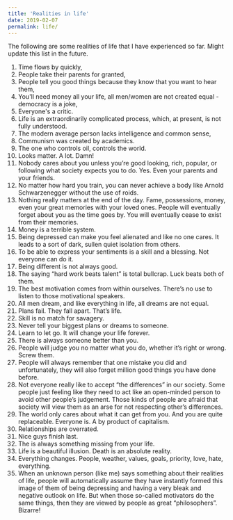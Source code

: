 ```yaml
---
title: 'Realities in life'
date: 2019-02-07
permalink: life/
---
```

The following are some realities of life that I have experienced so far. Might update this list in the future.
1. Time flows by quickly, 
2. People take their parents for granted, 
3. People tell you good things because they know that you want to hear them, 
4. You'll need money all your life, all men/women are not created equal - democracy is a joke, 
5. Everyone's a critic.
6. Life is an extraordinarily complicated process, which, at present, is not fully understood.
7. The modern average person lacks intelligence and common sense,
8. Communism was created by academics.
9. The one who controls oil, controls the world.
10. Looks matter. A lot. Damn!
11. Nobody cares about you unless you’re good looking, rich, popular, or following what society expects you to do. Yes. Even your parents and your friends.
12. No matter how hard you train, you can never achieve a body like Arnold Schwarzenegger without the use of roids.  
13. Nothing really matters at the end of the day. Fame, possessions, money, even your great memories with your loved ones. People will eventually forget about you as the time goes by. You will eventually cease to exist from their memories.
14. Money is a terrible system.
15. Being depressed can make you feel alienated and like no one cares. It leads to a sort of dark, sullen quiet isolation from others.
16. To be able to express your sentiments is a skill and a blessing. Not everyone can do it. 
17. Being different is not always good.
18. The saying “hard work beats talent” is total bullcrap. Luck beats both of them.
19. The best motivation comes from within ourselves. There’s no use to listen to those motivational speakers.
20. All men dream, and like everything in life, all dreams are not equal.
21. Plans fail. They fall apart. That’s life.
22. Skill is no match for savagery.
23. Never tell your biggest plans or dreams to someone.
24. Learn to let go. It will change your life forever.
25. There is always someone better than you.
26. People will judge you no matter what you do, whether it’s right or wrong. Screw them.
27. People will always remember that one mistake you did and unfortunately, they will also forget million good things you have done before.
28. Not everyone really like to accept “the differences” in our society. Some people just feeling like they need to act like an open-minded person to avoid other people’s judgement. Those kinds of people are afraid that society will view them as an arse for not respecting other’s differences.
29. The world only cares about what it can get from you. And you are quite replaceable. Everyone is. A by product of capitalism.
30. Relationships are overrated.
31. Nice guys finish last. 
32. The is always something missing from your life.
33. Life is a beautiful illusion. Death is an absolute reality.
34. Everything changes. People, weather, values, goals, priority, love, hate, everything.
35. When an unknown person (like me) says something about their realities of life, people will automatically assume they have instantly formed this image of them of being depressing and having a very bleak and negative outlook on life. But when those so-called motivators do the same things, then they are viewed by people as great “philosophers”. Bizarre!
